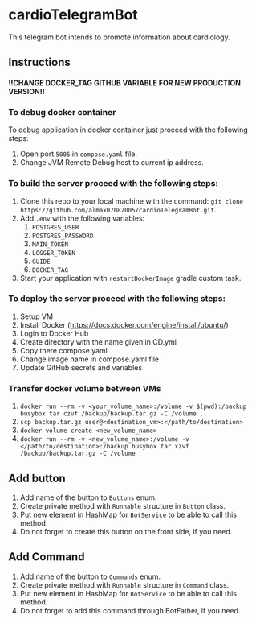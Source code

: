 # cardioTelegramBot

This telegram bot intends to promote information about cardiology.

## Instructions

#### !!CHANGE DOCKER_TAG GITHUB VARIABLE FOR NEW PRODUCTION VERSION!!

### To debug docker container

To debug application in docker container just proceed with the following steps:

1. Open port ```5005``` in ```compose.yaml``` file.
2. Change JVM Remote Debug host to current ip address.

### To build the server proceed with the following steps:

1. Clone this repo to your local machine with the command: ```git clone https://github.com/almax07082005/cardioTelegramBot.git```.
2. Add ```.env``` with the following variables:
   1. ```POSTGRES_USER```
   2. ```POSTGRES_PASSWORD```
   3. ```MAIN_TOKEN```
   4. ```LOGGER_TOKEN```
   5. ```GUIDE```
   6. ```DOCKER_TAG```
3. Start your application with ```restartDockerImage``` gradle custom task.

### To deploy the server proceed with the following steps:

1. Setup VM
2. Install Docker (https://docs.docker.com/engine/install/ubuntu/)
3. Login to Docker Hub
4. Create directory with the name given in CD.yml
5. Copy there compose.yaml
6. Change image name in compose.yaml file
7. Update GitHub secrets and variables

### Transfer docker volume between VMs

1. ```docker run --rm -v <your_volume_name>:/volume -v $(pwd):/backup busybox tar czvf /backup/backup.tar.gz -C /volume .```
2. ```scp backup.tar.gz user@<destination_vm>:</path/to/destination>```
3. ```docker volume create <new_volume_name>```
4. ```docker run --rm -v <new_volume_name>:/volume -v </path/to/destination>:/backup busybox tar xzvf /backup/backup.tar.gz -C /volume```

## Add button

1. Add name of the button to ```Buttons``` enum.
2. Create private method with ```Runnable``` structure in ```Button``` class.
3. Put new element in HashMap for ```BotService``` to be able to call this method.
4. Do not forget to create this button on the front side, if you need.

## Add Command

1. Add name of the button to ```Commands``` enum.
2. Create private method with ```Runnable``` structure in ```Command``` class.
3. Put new element in HashMap for ```BotService``` to be able to call this method.
4. Do not forget to add this command through BotFather, if you need.

